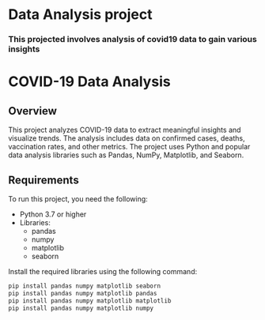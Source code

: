 # Data Analysis project
### This projected involves analysis of covid19 data to gain various insights
# COVID-19 Data Analysis

## Overview

This project analyzes COVID-19 data to extract meaningful insights and visualize trends. The analysis includes data on confirmed cases, deaths, vaccination rates, and other metrics. The project uses Python and popular data analysis libraries such as Pandas, NumPy, Matplotlib, and Seaborn.

## Requirements

To run this project, you need the following:

- Python 3.7 or higher
- Libraries:
  - pandas
  - numpy
  - matplotlib
  - seaborn

Install the required libraries using the following command:

```bash
pip install pandas numpy matplotlib seaborn
pip install pandas numpy matplotlib pandas
pip install pandas numpy matplotlib matplotlib
pip install pandas numpy matplotlib numpy
```

